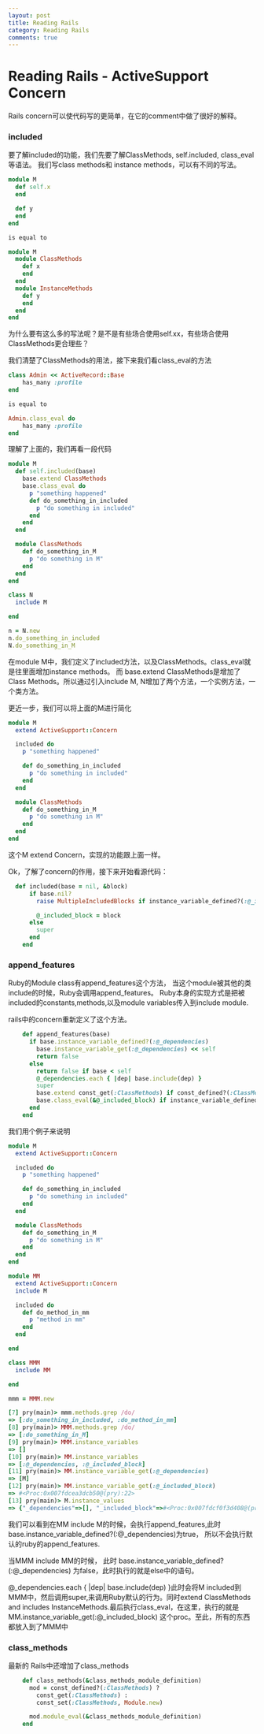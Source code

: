 ```yaml
---
layout: post
title: Reading Rails
category: Reading Rails
comments: true
---
```


# Reading Rails - ActiveSupport Concern
Rails concern可以使代码写的更简单，在它的comment中做了很好的解释。

### included

要了解included的功能，我们先要了解ClassMethods, self.included, class_eval等语法。
我们写class methods和 instance methods，可以有不同的写法。

~~~rb
module M
  def self.x
  end

  def y
  end
end

is equal to

module M
  module ClassMethods
    def x
    end
  end
  module InstanceMethods
    def y
    end
  end
end
~~~
为什么要有这么多的写法呢？是不是有些场合使用self.xx，有些场合使用ClassMethods更合理些？

我们清楚了ClassMethods的用法，接下来我们看class_eval的方法

~~~rb
class Admin << ActiveRecord::Base
	has_many :profile
end

is equal to

Admin.class_eval do
	has_many :profile
end
~~~

理解了上面的，我们再看一段代码

~~~rb
module M
  def self.included(base)
    base.extend ClassMethods
    base.class_eval do
      p "something happened"
      def do_something_in_included
        p "do something in included"
      end
    end
  end

  module ClassMethods
    def do_something_in_M
      p "do something in M"
    end
  end
end

class N
  include M

end

n = N.new
n.do_something_in_included
N.do_something_in_M

~~~

在module M中，我们定义了included方法，以及ClassMethods。class_eval就是往里面增加instance methods。 而
base.extend ClassMethods是增加了Class Methods。所以通过引入include M, N增加了两个方法，一个实例方法，一个类方法。

更近一步，我们可以将上面的M进行简化

~~~rb
module M
  extend ActiveSupport::Concern

  included do
    p "something happened"

    def do_something_in_included
      p "do something in included"
    end
  end

  module ClassMethods
    def do_something_in_M
      p "do something in M"
    end
  end
end
~~~
这个M extend Concern，实现的功能跟上面一样。

Ok，了解了concern的作用，接下来开始看源代码：

~~~rb
  def included(base = nil, &block)
      if base.nil?
        raise MultipleIncludedBlocks if instance_variable_defined?(:@_included_block)

        @_included_block = block
      else
        super
      end
    end
~~~


### append_features
Ruby的Module class有append\_features这个方法， 当这个module被其他的类include的时候，Ruby会调用append_features。 Ruby本身的实现方式是把被included的constants,methods,以及module variables传入到include module.

rails中的concern重新定义了这个方法。

~~~rb
    def append_features(base)
      if base.instance_variable_defined?(:@_dependencies)
        base.instance_variable_get(:@_dependencies) << self
        return false
      else
        return false if base < self
        @_dependencies.each { |dep| base.include(dep) }
        super
        base.extend const_get(:ClassMethods) if const_defined?(:ClassMethods)
        base.class_eval(&@_included_block) if instance_variable_defined?(:@_included_block)
      end
    end
~~~

我们用个例子来说明

~~~rb
module M
  extend ActiveSupport::Concern

  included do
    p "something happened"

    def do_something_in_included
      p "do something in included"
    end
  end

  module ClassMethods
    def do_something_in_M
      p "do something in M"
    end
  end
end

module MM
  extend ActiveSupport::Concern
  include M

  included do
    def do_method_in_mm
      p "method in mm"
    end
  end

end

class MMM
  include MM

end

mmm = MMM.new

[7] pry(main)> mmm.methods.grep /do/
=> [:do_something_in_included, :do_method_in_mm]
[8] pry(main)> MMM.methods.grep /do/
=> [:do_something_in_M]
[9] pry(main)> MMM.instance_variables
=> []
[10] pry(main)> MM.instance_variables
=> [:@_dependencies, :@_included_block]
[11] pry(main)> MM.instance_variable_get(:@_dependencies)
=> [M]
[12] pry(main)> MM.instance_variable_get(:@_included_block)
=> #<Proc:0x007fdcea3dcb50@(pry):22>
[13] pry(main)> M.instance_values
=> {"_dependencies"=>[], "_included_block"=>#<Proc:0x007fdcf0f3d408@(pry):4>}
~~~

我们可以看到在MM include M的时候，会执行append_features,此时 base.instance_variable_defined?(:@_dependencies)为true， 所以不会执行默认的ruby的append_features.

当MMM include MM的时候， 此时 base.instance_variable_defined?(:@_dependencies) 为false，此时执行的就是else中的语句。

@_dependencies.each { |dep| base.include(dep) }此时会将M included到 MMM中，然后调用super,来调用Ruby默认的行为。同时extend ClassMethods and includes InstanceMethods.最后执行class_eval，在这里，执行的就是 MM.instance_variable_get(:@_included_block) 这个proc。至此，所有的东西都放入到了MMM中

### class_methods
最新的 Rails中还增加了class_methods

~~~rb
    def class_methods(&class_methods_module_definition)
      mod = const_defined?(:ClassMethods) ?
        const_get(:ClassMethods) :
        const_set(:ClassMethods, Module.new)

      mod.module_eval(&class_methods_module_definition)
    end
~~~
